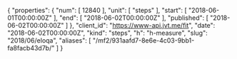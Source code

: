 {
  "properties": {
    "num": [
      12840
    ],
    "unit": [
      "steps"
    ],
    "start": [
      "2018-06-01T00:00:00Z"
    ],
    "end": [
      "2018-06-02T00:00:00Z"
    ],
    "published": [
      "2018-06-02T00:00:00Z"
    ]
  },
  "client_id": "https://www-api.jvt.me/fit",
  "date": "2018-06-02T00:00:00Z",
  "kind": "steps",
  "h": "h-measure",
  "slug": "2018/06/eloqa",
  "aliases": [
    "/mf2/931aafd7-8e6e-4c03-9bb1-fa8facb43d7b/"
  ]
}
